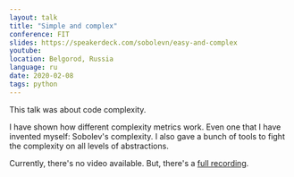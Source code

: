 ```yaml
---
layout: talk
title: "Simple and complex"
conference: FIT
slides: https://speakerdeck.com/sobolevn/easy-and-complex
youtube:
location: Belgorod, Russia
language: ru
date: 2020-02-08
tags: python
---
```



This talk was about code complexity.

I have shown how different complexity metrics work.
Even one that I have invented myself: Sobolev's complexity.
I also gave a bunch of tools to fight
the complexity on all levels of abstractions.

Currently, there's no video available.
But, there's a [full recording](https://vk.com/fabit_ru?z=video-120158819_456239053%2Fe0b8576726e08f303b%2Fpl_wall_-120158819).
